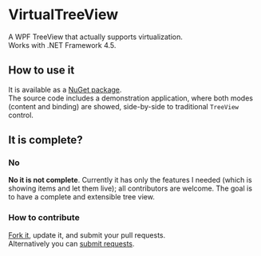 # VirtualTreeView
A WPF TreeView that actually supports virtualization.  
Works with .NET Framework 4.5.  

## How to use it

It is available as a [NuGet package](https://www.nuget.org/packages/VirtualTreeView/).  
The source code includes a demonstration application, where both modes (content and binding) are showed, side-by-side to traditional `TreeView` control.

## It is complete?

### No

**No it is not complete**. Currently it has only the features I needed (which is showing items and let them live); all contributors are welcome. The goal is to have a complete and extensible tree view.  

### How to contribute

[Fork it](https://github.com/picrap/VirtualTreeView#fork-destination-box), update it, and submit your pull requests.  
Alternatively you can [submit requests](https://github.com/picrap/VirtualTreeView/issues).  
